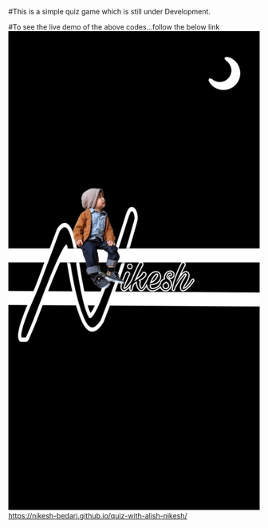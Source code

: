#This is a simple quiz game which is still under
Development.


#To see the live demo of the above codes...follow the below link
![nikesh](https://github.com/Nikesh-Bedari/quiz-with-alish-nikesh/blob/master/nikesh.jpg)
https://nikesh-bedari.github.io/quiz-with-alish-nikesh/
